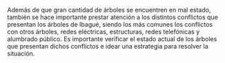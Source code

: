 
Además de que gran cantidad de árboles se encuentren en mal estado, también se hace importante prestar atención a los distintos conflictos que presentan los árboles de Ibagué, siendo los más comunes los conflictos con otros árboles, redes eléctricas, estructuras, redes telefónicas y alumbrado público. Es importante verificar el estado actual de los árboles que presentan dichos conflictos e idear una estrategia para resolver la situación. 


